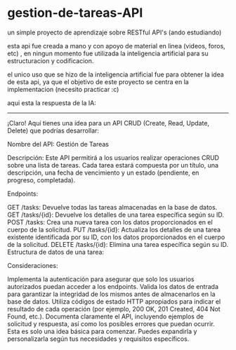 # gestion-de-tareas-API
un simple proyecto de aprendizaje sobre RESTful API's (ando estudiando)

esta api fue creada a mano y con apoyo de material en linea (videos, foros, etc) , en ningun momento fue utilizada la inteligencia artificial para su estructuracion y codificacion.

el unico uso que se hizo de la inteligencia artificial fue para obtener la idea de esta api, ya que el objetivo de este proyecto se centra en la implementacion (necesito practicar :c)

aqui esta la respuesta de la IA:

-------------------------------------------------------------------------------------------------------------------------------------------------------------------------------------------
¡Claro! Aquí tienes una idea para un API CRUD (Create, Read, Update, Delete) que podrías desarrollar:

Nombre del API: Gestión de Tareas

Descripción:
Este API permitirá a los usuarios realizar operaciones CRUD sobre una lista de tareas. Cada tarea estará compuesta por un título, una descripción, una fecha de vencimiento y un estado (pendiente, en progreso, completada).

Endpoints:

GET /tasks: Devuelve todas las tareas almacenadas en la base de datos.
GET /tasks/{id}: Devuelve los detalles de una tarea específica según su ID.
POST /tasks: Crea una nueva tarea con los datos proporcionados en el cuerpo de la solicitud.
PUT /tasks/{id}: Actualiza los detalles de una tarea existente identificada por su ID, con los datos proporcionados en el cuerpo de la solicitud.
DELETE /tasks/{id}: Elimina una tarea específica según su ID.
Estructura de datos de una tarea:

Consideraciones:

Implementa la autenticación para asegurar que solo los usuarios autorizados puedan acceder a los endpoints.
Valida los datos de entrada para garantizar la integridad de los mismos antes de almacenarlos en la base de datos.
Utiliza códigos de estado HTTP apropiados para indicar el resultado de cada operación (por ejemplo, 200 OK, 201 Created, 404 Not Found, etc.).
Documenta claramente el API, incluyendo ejemplos de solicitud y respuesta, así como los posibles errores que puedan ocurrir.
Esta es solo una idea básica para comenzar. Puedes expandirla y personalizarla según tus necesidades y requisitos específicos.
